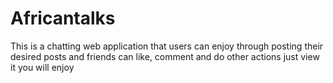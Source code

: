# Africantalks
This is a chatting web application that users can enjoy through posting their desired posts and friends can like, comment and do other actions just view it you will enjoy
